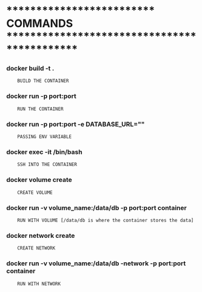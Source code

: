 # ************************* COMMANDS ********************************************

### docker build -t <name> .                                                                   
        BUILD THE CONTAINER
### docker run -p port:port <name>                                                             
        RUN THE CONTAINER
### docker run -p port:port -e DATABASE_URL="" <name>                                          
        PASSING ENV VARIABLE
### docker exec -it <container id> /bin/bash                                                   
        SSH INTO THE CONTAINER

        
### docker volume create <volume name>                                                         
        CREATE VOLUME
### docker run -v volume_name:/data/db -p port:port container                                  
        RUN WITH VOLUME [/data/db is where the container stores the data]

        
### docker network create <network name>                                                       
        CREATE NETWORK
### docker run -v volume_name:/data/db -network <network name> -p port:port  container         
        RUN WITH NETWORK